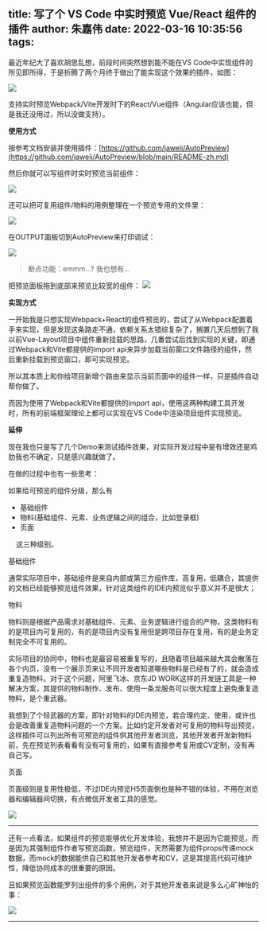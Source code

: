 title: 写了个 VS Code 中实时预览 Vue/React 组件的插件
author: 朱嘉伟
date: 2022-03-16 10:35:56
tags:
---

最近年纪大了喜欢胡思乱想，前段时间突然想到能不能在VS Code中实现组件的所见即所得，于是折腾了两个月终于做出了能实现这个效果的插件，如图：

![](https://raw.githubusercontent.com/jaweii/AutoPreview/main/demo/img/webpack5_react.gif)

支持实时预览Webpack/Vite开发时下的React/Vue组件（Angular应该也能，但是我还没用过，所以没做支持）。


**使用方式**

按参考文档安装并使用插件：[https://github.com/jaweii/AutoPreview](https://github.com/jaweii/AutoPreview/blob/main/README-zh.md)

然后你就可以写组件时实时预览当前组件：

![](https://raw.githubusercontent.com/jaweii/AutoPreview/main/demo/img/1.png)


还可以把可复用组件/物料的用例整理在一个预览专用的文件里：

![](https://raw.githubusercontent.com/jaweii/AutoPreview/main/demo/img/2.png)


在OUTPUT面板切到AutoPreview来打印调试：

![](https://raw.githubusercontent.com/jaweii/AutoPreview/main/demo/img/4.png)

> 断点功能：emmm...? 我也想有...


把预览面板拖到底部来预览比较宽的组件：
![](https://raw.githubusercontent.com/jaweii/AutoPreview/main/demo/img/5.png)


**实现方式**

一开始我是只想实现Webpack+React的组件预览的，尝试了从Webpack配置着手来实现，但是发现这条路走不通，依赖关系太错综复杂了，搁置几天后想到了我以前Vue-Layout项目中组件重新挂载的思路，几番尝试后找到实现的关键，即通过Webpack和Vite都提供的import api来异步加载当前窗口文件路径的组件，然后重新挂载到预览窗口，即可实现预览。

所以其本质上和你给项目新增个路由来显示当前页面中的组件一样，只是插件自动帮你做了。

而因为使用了Webpack和Vite都提供的import api，使用这两种构建工具开发时，所有的前端框架理论上都可以实现在VS Code中渲染项目组件实现预览。


**延伸**

现在我也只是写了几个Demo来测试插件效果，对实际开发过程中是有增效还是鸡肋我也不确定，只是感兴趣就做了。

在做的过程中也有一些思考：

如果给可预览的组件分级，那么有

-   基础组件
-   物料(基础组件、元素、业务逻辑之间的组合，比如登录框)
-   页面

    这三种级别。

基础组件

通常实际项目中，基础组件是来自内部或第三方组件库，高复用，低耦合，其提供的文档已经能够预览组件效果，针对这类组件的IDE内预览似乎意义并不是很大；

物料

物料则是根据产品需求对基础组件、元素、业务逻辑进行组合的产物，这类物料有的是项目内可复用的，有的是项目内没有复用但是跨项目存在复用，有的是业务定制完全不可复用的。

实际项目的协同中，物料也是最容易被重复写的，且随着项目越来越大其会散落在各个内页，没有一个展示页来让不同开发者知道哪些物料是已经有了的，就会造成重复造物料。对于这个问题，阿里飞冰、京东JD WORK这样的开发链工具是一种解决方案，其提供的物料制作、发布、使用一条龙服务可以很大程度上避免重复造物料，是个重武器。

我想到了个轻武器的方案，即针对物料的IDE内预览，若合理约定、使用，或许也会是改善重复造物料问题的一个方案。比如约定开发者对可复用的物料导出预览，这样插件可以列出所有可预览的组件供其他开发者浏览，其他开发者开发新物料前，先在预览列表看看有没有可复用的，如果有直接参考复用或CV定制，没有再自己写。

页面

页面级则是复用性极低，不过IDE内预览H5页面倒也是种不错的体验，不用在浏览器和编辑器间切换，有点微信开发者工具的感觉。

![](https://raw.githubusercontent.com/jaweii/AutoPreview/main/demo/img/3.png)

----

还有一点看法，如果组件的预览能够优化开发体验，我想并不是因为它能预览，而是因为其强制组件作者写预览函数，预览组件，天然需要为组件props传递mock数据，而mock的数据能供自己和其他开发者参考和CV，这是其提高代码可维护性，降低协同成本的很重要的原因。

且如果预览函数能罗列出组件的多个用例，对于其他开发者来说是多么心旷神怡的事：

![](https://raw.githubusercontent.com/jaweii/AutoPreview/main/demo/img/2.png)

----

